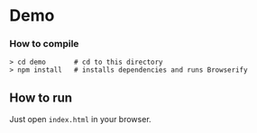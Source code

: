 Demo
======

### How to compile

```
> cd demo       # cd to this directory
> npm install   # installs dependencies and runs Browserify
```

## How to run

Just open `index.html` in your browser.
